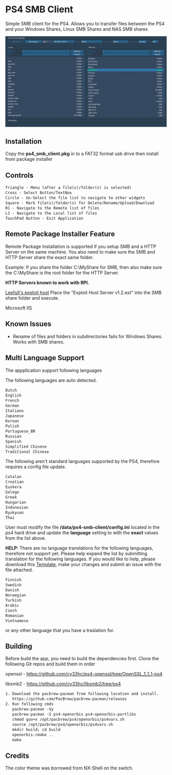 # PS4 SMB Client

Simple SMB client for the PS4. Allows you to transfer files between the PS4 and your Windows Shares, Linux SMB Shares and NAS SMB shares

![Preview](/screenshot.jpg)

## Installation
Copy the **ps4_smb_client.pkg** in to a FAT32 format usb drive then install from package installer

## Controls
```
Triangle - Menu (after a file(s)/folder(s) is selected)
Cross - Select Button/TextBox
Circle - Un-Select the file list to navigate to other widgets
Square - Mark file(s)/folder(s) for Delete/Rename/Upload/Download
R1 - Navigate to the Remote list of files
L1 - Navigate to the Local list of files
TouchPad Button - Exit Application
```

## Remote Package Installer Feature
Remote Package Installation is supported if you setup SMB and a HTTP Server on the same machine. You also need to make sure the SMB and HTTP Server share the exact same folder.

Example: If you share the folder C:\MyShare for SMB, then also make sure the C:\MyShare is the root folder for the HTTP Server.

**HTTP Servers known to work with RPI.**

[Leefull's exploit host](https://github.com/Leeful/leeful.github.io/blob/master/Exploit%20Host%20Server%20v1.2.exe) Place the "Exploit Host Server v1.2.ext" into the SMB share folder and execute.

Microsoft IIS

## Known Issues
- Rename of files and folders in subdirectories fails for Windows Shares. Works with SMB shares.

## Multi Language Support
The appplication support following languages

The following languages are auto detected.
```
Dutch
English
French
German
Italiano
Japanese
Korean
Polish
Portuguese_BR
Russian
Spanish
Simplified Chinese
Traditional Chinese
```

The following aren't standard languages supported by the PS4, therefore requires a config file update.
```
Catalan
Croatian
Euskera
Galego
Greek
Hungarian
Indonesian
Ryukyuan
Thai
```
User must modify the file **/data/ps4-smb-client/config.ini** located in the ps4 hard drive and update the **language** setting to with the **exact** values from the list above.

**HELP:** There are no language translations for the following languages, therefore not support yet. Please help expand the list by submitting translation for the following languages. If you would like to help, please download this [Template](https://github.com/cy33hc/ps4-smb-client/blob/master/data/assets/langs/English.ini), make your changes and submit an issue with the file attached.
```
Finnish
Swedish
Danish
Norwegian
Turkish
Arabic
Czech
Romanian
Vietnamese
```
or any other language that you have a traslation for.

## Building
Before build the app, you need to build the dependencies first.
Clone the following Git repos and build them in order

openssl - https://github.com/cy33hc/ps4-openssl/tree/OpenSSL_1_1_1-ps4

libsmb2 - https://github.com/cy33hc/libsmb2/tree/ps4

```
1. Download the pacbrew-pacman from following location and install.
   https://github.com/PacBrew/pacbrew-pacman/releases
2. Run following cmds
   pacbrew-pacman -Sy
   pacbrew-pacman -S ps4-openorbis ps4-openorbis-portlibs
   chmod guo+x /opt/pacbrew/ps4/openorbis/ps4vars.sh
   source /opt/pacbrew/ps4/openorbis/ps4vars.sh
   mkdir build; cd build
   openorbis-cmake ..
   make
```

## Credits
The color theme was borrowed from NX-Shell on the switch.
